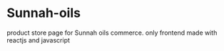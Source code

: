 # Sunnah-oils

product store page for Sunnah oils commerce. only frontend made with reactjs and javascript
